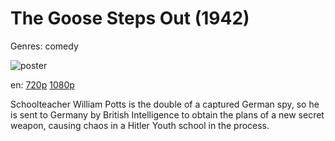# The Goose Steps Out (1942)

Genres: comedy

![poster](http://image.tmdb.org/t/p/w500/6067iocW6cq73qnoSRhNi2aAR86.jpg)

en:
  [720p](magnet:?xt=urn:btih:8917000067A7F4C4306694504F6EA7B204879C2E&tr=udp://glotorrents.pw:6969/announce&tr=udp://tracker.opentrackr.org:1337/announce&tr=udp://torrent.gresille.org:80/announce&tr=udp://tracker.openbittorrent.com:80&tr=udp://tracker.coppersurfer.tk:6969&tr=udp://tracker.leechers-paradise.org:6969&tr=udp://p4p.arenabg.ch:1337&tr=udp://tracker.internetwarriors.net:1337)
  [1080p](magnet:?xt=urn:btih:23F58EDBE1CAEF59EEE0E3E2C96A7BD91AADDB3A&tr=udp://glotorrents.pw:6969/announce&tr=udp://tracker.opentrackr.org:1337/announce&tr=udp://torrent.gresille.org:80/announce&tr=udp://tracker.openbittorrent.com:80&tr=udp://tracker.coppersurfer.tk:6969&tr=udp://tracker.leechers-paradise.org:6969&tr=udp://p4p.arenabg.ch:1337&tr=udp://tracker.internetwarriors.net:1337)
  


Schoolteacher William Potts is the double of a captured German spy, so he is sent to Germany by British Intelligence to obtain the plans of a new secret weapon, causing chaos in a Hitler Youth school in the process.